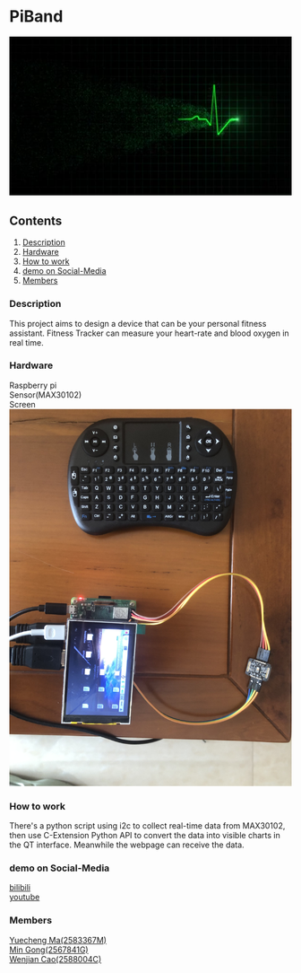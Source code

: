 # PiBand

![logo](https://github.com/ScreaMA/fitness-tracker/blob/main/image/logo.png)

<!--Contents-->

## Contents

<ol>
    <li><a href="#Description">Description</a></li>
    <li><a href="#Hardware">Hardware</a></li>
    <li><a href="#How to work">How to work</a></li>
    <li><a href="#demo on Social-Media">demo on Social-Media</a></li>
    <li><a href="#Members">Members</a></li>
   
</ol>

<!--Description-->
###  Description

This project aims to design a device that can be your personal fitness assistant. Fitness Tracker can measure your heart-rate and blood oxygen in real time. 

<!--Hardware-->
###  Hardware

Raspberry pi\
Sensor(MAX30102)\
Screen\
![real photo](https://github.com/ScreaMA/fitness-tracker/blob/main/IMG_4044.JPG)
<!--How to work-->
###  How to work

There's a python script using i2c to collect real-time data from MAX30102, then use C-Extension Python API to convert the data into visible charts in the QT interface. Meanwhile the  webpage can receive the data.

<!--demo on Social-Media-->
###  demo on Social-Media

[bilibili](https://www.bilibili.com/video/BV1B64y1m7J4/)\
[youtube](https://youtu.be/aZ4Olyny1g0)

<!--Members-->
###  Members

[Yuecheng Ma(2583367M)](https://github.com/ScreaMA)\
[Min Gong(2567841G)](https://github.com/Mia-mg)\
[Wenjian Cao(2588004C)](https://github.com/1162831294-wenjian)
